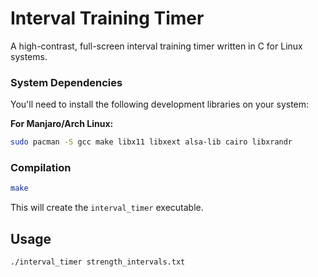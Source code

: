 # Interval Training Timer

A high-contrast, full-screen interval training timer written in C for Linux systems.

### System Dependencies

You'll need to install the following development libraries on your system:

**For Manjaro/Arch Linux:**
```bash
sudo pacman -S gcc make libx11 libxext alsa-lib cairo libxrandr
```

### Compilation

```bash
make
```

This will create the `interval_timer` executable.

## Usage

```bash
./interval_timer strength_intervals.txt
```